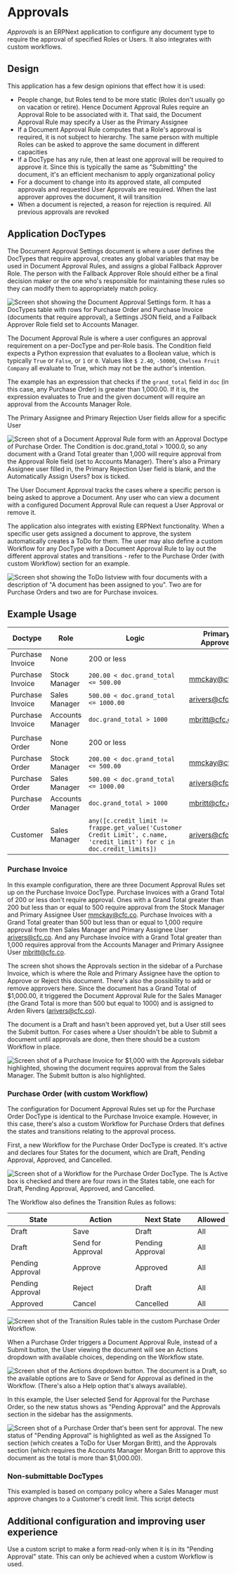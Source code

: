 <!-- Copyright (c) 2024, AgriTheory and contributors
For license information, please see license.txt-->

# Approvals

_Approvals_ is an ERPNext application to configure any document type to require the approval of specified Roles or Users. It also integrates with custom workflows.

## Design
This application has a few design opinions that effect how it is used:
 - People change, but Roles tend to be more static (Roles don't usually go on vacation or retire). Hence Document Approval Rules require an Approval Role to be associated with it. That said, the Document Approval Rule may specify a User as the Primary Assignee
 - If a Document Approval Rule computes that a Role's approval is required, it is not subject to hierarchy. The same person with multiple Roles can be asked to approve the same document in different capacities
 - If a DocType has any rule, then at least one approval will be required to approve it. Since this is typically the same as "Submitting" the document, it's an efficient mechanism to apply organizational policy
 - For a document to change into its approved state, all computed approvals and requested User Approvals are required. When the last approver approves the document, it will transition
 - When a document is rejected, a reason for rejection is required. All previous approvals are revoked

## Application DocTypes
The Document Approval Settings document is where a user defines the DocTypes that require approval, creates any global variables that may be used in Document Approval Rules, and assigns a global Fallback Approver Role. The person with the Fallback Approver Role should either be a final decision maker or the one who's responsible for maintaining these rules so they can modify them to appropriately match policy.

![Screen shot showing the Document Approval Settings form. It has a DocTypes table with rows for Purchase Order and Purchase Invoice (documents that require approval), a Settings JSON field, and a Fallback Approver Role field set to Accounts Manager.](./assets/document_approval_settings.png)

The Document Approval Rule is where a user configures an approval requirement on a per-DocType and per-Role basis. The Condition field expects a Python expression that evaluates to a Boolean value, which is typically `True` or `False`, or `1` or `0`. Values like `$ 2.40`, `-50000`, `Chelsea Fruit Company` all evaluate to True, which may not be the author's intention.

The example has an expression that checks if the `grand_total` field in `doc` (in this case, any Purchase Order) is greater than 1,000.00. If it is, the expression evaluates to True and the given document will require an approval from the Accounts Manager Role.

The Primary Assignee and Primary Rejection User fields allow for a specific User

![Screen shot of a Document Approval Rule form with an Approval Doctype of Purchase Order. The Condition is `doc.grand_total > 1000.0`, so any document with a Grand Total greater than 1,000 will require approval from the Approval Role field (set to Accounts Manager). There's also a Primary Assignee user filled in, the Primary Rejection User field is blank, and the Automatically Assign Users? box is ticked.](./assets/document_approval_rule.png)

The User Document Approval tracks the cases where a specific person is being asked to approve a Document. Any user who can view a document with a configured Document Approval Rule can request a User Approval or remove it.

The application also integrates with existing ERPNext functionality. When a specific user gets assigned a document to approve, the system automatically creates a ToDo for them. The user may also define a custom Workflow for any DocType with a Document Approval Rule to lay out the different approval states and transitions - refer to the Purchase Order (with custom Workflow) section for an example.

![Screen shot showing the ToDo listview with four documents with a description of "A document has been assigned to you". Two are for Purchase Orders and two are for Purchase invoices.](./assets/ToDo_list.png)

## Example Usage

| Doctype | Role | Logic | Primary Approver | 
| --- | --- | --- | --- |
| Purchase Invoice | None | 200 or less |  |
| Purchase Invoice | Stock Manager  | `200.00 < doc.grand_total <= 500.00` | mmckay@cfc.co |
| Purchase Invoice | Sales Manager | `500.00 < doc.grand_total <= 1000.00` | arivers@cfc.co |
| Purchase Invoice | Accounts Manager | `doc.grand_total > 1000` | mbritt@cfc.co |
| | | | |
| Purchase Order | None | 200 or less |  |
| Purchase Order | Stock Manager  | `200.00 < doc.grand_total <= 500.00` | mmckay@cfc.co |
| Purchase Order | Sales Manager | `500.00 < doc.grand_total <= 1000.00` | arivers@cfc.co |
| Purchase Order | Accounts Manager | `doc.grand_total > 1000` | mbritt@cfc.co |
| | | | |
| Customer | Sales Manager | `any([c.credit_limit != frappe.get_value('Customer Credit Limit', c.name, 'credit_limit') for c in doc.credit_limits])` | arivers@cfc.co |

### Purchase Invoice
In this example configuration, there are three Document Approval Rules set up on the Purchase Invoice DocType. Purchase Invoices with a Grand Total of 200 or less don't require approval. Ones with a Grand Total greater than 200 but less than or equal to 500 require approval from the Stock Manager and Primary Assignee User mmckay@cfc.co. Purchase Invoices with a Grand Total greater than 500 but less than or equal to 1,000 require approval from then Sales Manager and Primary Assignee User arivers@cfc.co. And any Purchase Invoice with a Grand Total greater than 1,000 requires approval from the Accounts Manager and Primary Assignee User mbritt@cfc.co.

The screen shot shows the Approvals section in the sidebar of a Purchase Invoice, which is where the Role and Primary Assignee have the option to Approve or Reject this document. There's also the possibility to add or remove approvers here. Since the document has a Grand Total of $1,000.00, it triggered the Document Approval Rule for the Sales Manager (the Grand Total is more than 500 but equal to 1000) and is assigned to Arden Rivers (arivers@cfc.co).

The document is a Draft and hasn't been approved yet, but a User still sees the Submit button. For cases where a User shouldn't be able to Submit a document until approvals are done, then there should be a custom Workflow in place.

![Screen shot of a Purchase Invoice for $1,000 with the Approvals sidebar highlighted, showing the document requires approval from the Sales Manager. The Submit button is also highlighted.](./assets/pi_draft_showing_approvals.png)

### Purchase Order (with custom Workflow)
The configuration for Document Approval Rules set up for the Purchase Order DocType is identical to the Purchase Invoice example. However, in this case, there's also a custom Workflow for Purchase Orders that defines the states and transitions relating to the approval process.

First, a new Workflow for the Purchase Order DocType is created. It's active and declares four States for the document, which are Draft, Pending Approval, Approved, and Cancelled.

![Screen shot of a Workflow for the Purchase Order DocType. The Is Active box is checked and there are four rows in the States table, one each for Draft, Pending Approval, Approved, and Cancelled.](./assets/custom_workflow_1.png)

The Workflow also defines the Transition Rules as follows:

| State | Action | Next State | Allowed |
| --- | --- | --- | --- |
| Draft | Save | Draft | All |
| Draft | Send for Approval | Pending Approval | All |
| Pending Approval | Approve | Approved | All |
| Pending Approval | Reject | Draft | All |
| Approved | Cancel | Cancelled | All |

![Screen shot of the Transition Rules table in the custom Purchase Order Workflow.](./assets/custome_workflow_2.png)

When a Purchase Order triggers a Document Approval Rule, instead of a Submit button, the User viewing the document will see an Actions dropdown with available choices, depending on the Workflow state.

![Screen shot of the Actions dropdown button. The document is a Draft, so the available options are to Save or Send for Approval as defined in the Workflow. (There's also a Help option that's always available).](./assets/custom_workflow_actions_dropdown.png)

In this example, the User selected Send for Approval for the Purchase Order, so the new status shows as "Pending Approval" and the Approvals section in the sidebar has the assignments.

![Screen shot of a Purchase Order that's been sent for approval. The new status of "Pending Approval" is highlighted as well as the Assigned To section (which creates a ToDo for User Morgan Britt), and the Approvals section (which requires the Accounts Manager Morgan Britt to approve this document as the total is more than $1,000.00).](./assets/po_custom_workflow_approvals.png)

### Non-submittable DocTypes
This exampled is based on company policy where a Sales Manager must approve changes to a Customer's credit limit. This script detects


## Additional configuration and improving user experience

Use a custom script to make a form read-only when it is in its "Pending Approval" state. This can only be achieved when a custom Workflow is used.

```javascript


```








